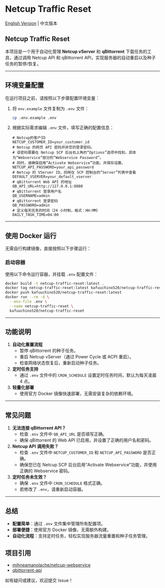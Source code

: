 # Netcup Traffic Reset

[English Version](README_EN.md) | 中文版本

## Netcup Traffic Reset

本项目是一个用于自动化管理 **Netcup vServer** 和 **qBittorrent** 下载任务的工具，通过调用 Netcup API 和 qBittorrent API，实现服务器的自动重启以及种子任务的暂停/恢复。

---

## 环境变量配置

在运行项目之前，请按照以下步骤配置环境变量：

1. 将 `env.example` 文件复制为 `.env` 文件：

    ```bash
    cp .env.example .env
    ```

2. 根据实际需求编辑 `.env` 文件，填写正确的配置信息：

    ```plaintext
    # Netcup的客户ID
    NETCUP_CUSTOMER_ID=your_customer_id
    # Netcup 的网页 API 密码并非您的登录密码。
    # 该密码需要在 Netcup SCP 后台右上角的“Options”选项中找到，具体为“Webservice”部分的“Webservice Password”。
    # 同时，请确保启用“Activate Webservice”功能，并保存设置。
    NETCUP_API_PASSWORD=your_api_password
    # Netcup 的 VServer ID，同样在 SCP 控制台的“Server”列表中查看
    DEFAULT_VSERVER=your_default_vserver
    # qBittorrent Web API 的地址
    QB_API_URL=http://127.0.0.1:8080
    # qBittorrent 登录用户名
    QB_USERNAME=admin
    # qBittorrent 登录密码
    QB_PASSWORD=admin
    # 定义每天任务的时间（24 小时制，格式：HH:MM）
    DAILY_TASK_TIME=04:00
    ```

---

## 使用 Docker 运行

无需自行构建镜像，直接按照以下步骤运行：

### 启动容器

使用以下命令运行容器，并挂载 `.env` 配置文件：

```bash
docker build -t netcup-traffic-reset:latest .
docker tag netcup-traffic-reset:latest kafuuchino520/netcup-traffic-reset:latest
docker push kafuuchino520/netcup-traffic-reset:latest
docker run --rm -d \
  --env-file .env \
  --name netcup-traffic-reset \
  kafuuchino520/netcup-traffic-reset
```

---

## 功能说明

1. **自动化重置流程**
    -   暂停 qBittorrent 的种子任务。
    -   重启 Netcup vServer（通过 Power Cycle 或 ACPI 重启）。
    -   检查网络状态恢复后，重新启动种子任务。
2. **定时任务支持**
    -   通过 `.env` 文件中的 `CRON_SCHEDULE` 设置定时任务时间，默认为每天凌晨 4 点。
3. **轻量化部署**
    -   使用官方 Docker 镜像快速部署，无需安装复杂的依赖环境。

---

## 常见问题

1. **无法连接 qBittorrent API？**
    -   检查 `.env` 文件中 `QB_API_URL` 是否填写正确。
    -   确保 qBittorrent 的 Web API 已启用，并设置了正确的用户名和密码。
2. **Netcup API 调用失败？**
    -   检查 `.env` 文件中 `NETCUP_CUSTOMER_ID` 和 `NETCUP_API_PASSWORD` 是否正确。
    -   确保您已在 Netcup SCP 后台启用“Activate Webservice”功能，并使用正确的 Webservice 密码。
3. **定时任务未生效？**
    -   确保 `.env` 文件中 `CRON_SCHEDULE` 格式正确。
    -   若修改了 `.env`，请重新启动容器。

---

## 总结

-   **配置简单**：通过 `.env` 文件集中管理所有配置项。
-   **部署便捷**：使用官方 Docker 镜像，无需额外构建。
-   **自动化流程**：支持定时任务，轻松实现服务器流量重置和种子任务管理。

## 项目引用

-   [mihneamanolache/netcup-webservice](https://github.com/mihneamanolache/netcup-webservice)
-   [qbittorrent-api](https://pypi.org/project/qbittorrent-api/)

如有疑问或建议，欢迎提交 Issue！
